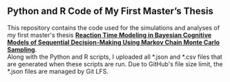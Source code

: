 ## Python and R Code of My First Master’s Thesis 
This repository contains the code used for the simulations and analyses of my first master's thesis **[Reaction Time Modeling in Bayesian Cognitive Models of Sequential Decision-Making Using Markov Chain Monte Carlo Sampling](https://nbn-resolving.org/urn:nbn:de:bsz:14-qucosa2-740483)**.  
Along with the Python and R scripts, I uploaded all *.json and *.csv files that are generated when these scripts are run. Due to GitHub's file size limit, the *.json files are managed by Git LFS.
